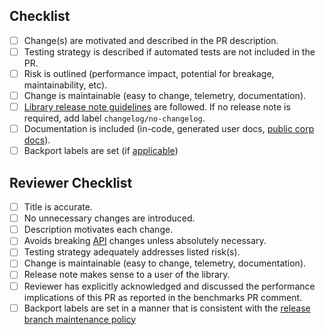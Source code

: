 ## Checklist

- [ ] Change(s) are motivated and described in the PR description.
- [ ] Testing strategy is described if automated tests are not included in the PR.
- [ ] Risk is outlined (performance impact, potential for breakage, maintainability, etc).
- [ ] Change is maintainable (easy to change, telemetry, documentation).
- [ ] [Library release note guidelines](https://ddtrace.readthedocs.io/en/stable/releasenotes.html) are followed. If no release note is required, add label `changelog/no-changelog`.
- [ ] Documentation is included (in-code, generated user docs, [public corp docs](https://github.com/DataDog/documentation/)).
- [ ] Backport labels are set (if [applicable](../docs/contributing.rst#release-branch-maintenance))

## Reviewer Checklist

- [ ] Title is accurate.
- [ ] No unnecessary changes are introduced.
- [ ] Description motivates each change.
- [ ] Avoids breaking [API](https://ddtrace.readthedocs.io/en/stable/versioning.html#interfaces) changes unless absolutely necessary.
- [ ] Testing strategy adequately addresses listed risk(s).
- [ ] Change is maintainable (easy to change, telemetry, documentation).
- [ ] Release note makes sense to a user of the library.
- [ ] Reviewer has explicitly acknowledged and discussed the performance implications of this PR as reported in the benchmarks PR comment.
- [ ] Backport labels are set in a manner that is consistent with the [release branch maintenance policy](../docs/contributing.rst#release-branch-maintenance)

